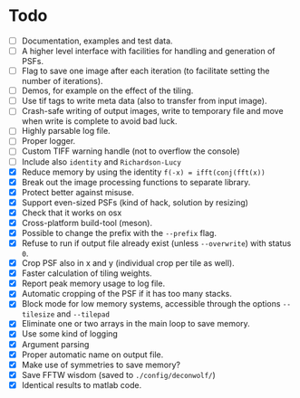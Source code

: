 # Todo

 - [ ] Documentation, examples and test data.
 - [ ] A higher level interface with facilities for handling and generation of PSFs.
 - [ ] Flag to save one image after each iteration (to facilitate setting the number of iterations).
 - [ ] Demos, for example on the effect of the tiling.
 - [ ] Use tif tags to write meta data (also to transfer from input image).
 - [ ] Crash-safe writing of output images, write to temporary file and move when write is complete to avoid bad luck.
 - [ ] Highly parsable log file.
 - [ ] Proper logger.
 - [ ] Custom TIFF warning handle (not to overflow the console)
 - [ ] Include also `identity` and `Richardson-Lucy`
 - [x] Reduce memory by using the identity `f(-x) = ifft(conj(fft(x))`
 - [x] Break out the image processing functions to separate library.
 - [x] Protect better against misuse.
 - [x] Support even-sized PSFs (kind of hack, solution by resizing)
 - [x] Check that it works on osx
 - [x] Cross-platform build-tool (meson).
 - [x] Possible to change the prefix with the `--prefix` flag.
 - [x] Refuse to run if output file already exist (unless `--overwrite`) with status `0`.
 - [x] Crop PSF also in x and y (individual crop per tile as well).
 - [x] Faster calculation of tiling weights.
 - [x] Report peak memory usage to log file.
 - [x] Automatic cropping of the PSF if it has too many stacks.
 - [x] Block mode for low memory systems, accessible through the options `--tilesize` and `--tilepad`
 - [x] Eliminate one or two arrays in the main loop to save memory.
 - [x] Use some kind of logging
 - [x] Argument parsing 
 - [x] Proper automatic name on output file.
 - [x] Make use of symmetries to save memory?
 - [x] Save FFTW wisdom (saved to `./config/deconwolf/`)
 - [x] Identical results to matlab code.
